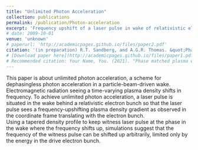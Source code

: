```yaml
---
title: "Unlimited Photon Acceleration"
collection: publications
permalink: /publication/Photon-acceleration
excerpt: 'Frequency upshift of a laser pulse in wake of relativistic electron beam.'
# date: 2009-10-01
venue: 'unknown'
# paperurl: 'http://academicpages.github.io/files/paper2.pdf'
citation: '(in preparation) R.T. Sandberg, and A.G.R. Thomas. &quot;Phase Matched Plasma Wakefield Photon Acceleration.&quot;'
# [Download paper here](http://academicpages.github.io/files/paper1.pdf)
# Recommended citation: Your Name, You. (2021). "Phase matched plasma wakefield photon acceleration." <i>Journal 1</i>. 1(1).
---
```

This paper is about unlimited photon acceleration, 
a scheme for dephasingless photon acceleration in a particle-beam-driven wake. 
Electromagnetic radiation seeing a time-varying plasma density shifts in frequency.
To achieve unlimited photon acceleration, a laser pulse is situated in the wake behind a relativistic electron bunch so that the laser pulse sees a frequency-upshifting plasma density gradient as observed in the coordinate frame translating with the electron bunch.  
Using a tapered density profile to keep witness laser pulse at the phase in the wake where the frequency shifts up, 
simulations suggest that the frequency of the witness pulse can be shifted up arbitrarily, limited only by the energy in the drive electron bunch. 

